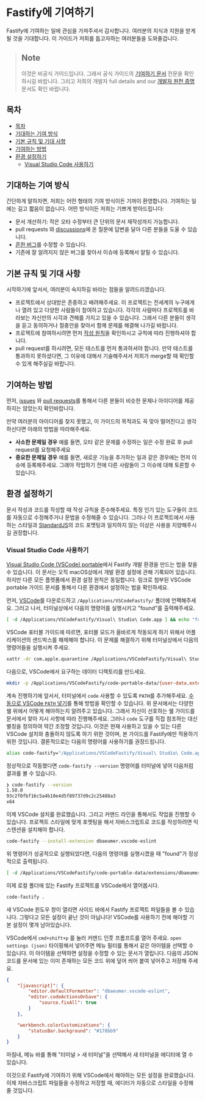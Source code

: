 # Fastify에 기여하기
<a id="contributing"></a>

Fastify에 기여하는 일에 관심을 가져주셔서 감사합니다. 
여러분의 지식과 지원을 받게 될 것을 기대합니다. 
이 가이드가 저희를 돕고자하는 여러분들을 도와줄겁니다.

> ## Note
> 이것은 비공식 가이드입니다.
> 그래서 공식 가이드의 [기여하기 문서](https://github.com/fastify/fastify/blob/main/CONTRIBUTING.md) 전문을 확인하시길 바랍니다.
> 그리고 저희의 개발자 full details and our [개발자 원천 증명](https://en.wikipedia.org/wiki/Developer_Certificate_of_Origin) 문서도 
> 확인 바랍니다.

## 목차
<a id="contributing-toc"></a>

- [목차](#table-of-contents)
- [기대하는 기여 방식](#types-of-contributions-were-looking-for)
- [기본 규칙 및 기대 사항](#ground-rules--expectations)
- [기여하는 방법](#how-to-contribute)
- [환경 설정하기](#setting-up-your-environment)
  - [Visual Studio Code 사용하기](#using-visual-studio-code)

## 기대하는 기여 방식
<a id="contribution-types"></a>

간단하게 말하자면, 저희는 어떤 형태의 기여 방식이든 기꺼이 환영합니다. 
기여하는 일에는 길고 짧음이 없습니다. 어떤 방식이든 저희는 기쁘게 받아드립니다:

* 문서 개선하기: 작은 오타 수정부터 큰 단위의 문서 재작성까지 가능합니다.
* pull requests 와 [discussions](https://github.com/fastify/fastify/discussions)에 온 질문에 답변을 달아 다른 분들을 도울 수 있습니다.
* [흔한 버그](https://github.com/fastify/fastify/issues?q=is%3Aissue+is%3Aopen+label%3Abug)를 수정할 수 있습니다.
* 기존에 잘 알려지지 않은 버그를 찾아서 이슈에 등록해서 알릴 수 있습니다.

## 기본 규칙 및 기대 사항
<a id="contributing-rules"></a>

시작하기에 앞서서, 여러분이 숙지하길 바라는 점들을 알려드리겠습니다.

* 프로젝트에서 상대방은 존중하고 배려해주세요. 
  이 프로젝트는 전세계의 누구에게나 열려 있고 다양한 사람들이 참여하고 있습니다.
  각각의 사람마다 프로젝트를 바라보는 자신만의 시각과 견해를 가지고 있을 수 있습니다. 
  그래서 다른 분들이 생각을 듣고 동의하거나 절충안을 찾아서 함께 문제를 해결해 나가길 바랍니다.
* 프로젝트에 참여하시려면 먼저 [작성 원칙](https://github.com/fastify/fastify/blob/main/CODE_OF_CONDUCT.md)을 확인하시고 규칙에 따라 진행하셔야 합니다.
* pull request를 하시려면, 모든 테스트를 먼저 통과하셔야 합니다.
  만약 테스트를 통과하지 못하셨다면, 그 이유에 대해서 기술해주셔서 저희가 merge할 때 확인할 수 있게 해주실길 바랍니다.

## 기여하는 방법
<a id="contributing-how-to"></a>

먼저, [issues](https://github.com/fastify/fastify/issues) 와 [pull requests](https://github.com/fastify/fastify/pulls)를 통해서 다른 분들이 비슷한 문제나 아이디어를 제공하지는 않았는지 확인바랍니다.

만약 여러분의 아이디어를 찾지 못했고, 이 가이드의 목적과도 꼭 맞아 떨어진다고 생각하신다면 아래의 방법을 따라해주세요.
* **사소한 문제일 경우** 예를 들면, 오타 같은 문제를 수정하는 일은 수정 완료 후 pull request를 요청해주세요
* **중요한 문제일 경우** 예를 들면, 새로운 기능을 추가하는 일과 같은 경우에는 먼저 이슈에 등록해주세요.
  그래야 작업하기 전에 다른 사람들이 그 이슈에 대해 토론할 수 있습니다.

<!--
TODO: add link to a style guide, when we have one, here as in
https://github.com/github/opensource.guide/blob/2868efbf0c14aec821909c19e210c3603a4a7805/CONTRIBUTING.md#style-guide
-->

## 환경 설정하기
<a id="contributing-environment"></a>

문서 작성과 코드를 작성할 때 작성 규칙을 준수해주세요.
특정 인기 있는 도구들이 코드를 자동으로 수정해주거나 문법을 수정해줄 수 있습니다.
그러나 이 프로젝트에서 사용하는 스타일과 [StandardJS](https://standardjs.com)의 코드 포멧팅과 일치하지 않는 이상은 사용을 지양해주시길 권장합니다.

### Visual Studio Code 사용하기
<a id="contributing-vscode"></a>

[Visual Studio Code (VSCode) portable](https://code.visualstudio.com/docs/editor/portable)에서 Fastify 개발 환경을 만드는 법을 찾을 수 있습니다.
이 문서는 오직 macOS상에서 개발 환경 설정에 관해 기록되어 있습니다. 하지만 다른 모든 플렛폼에서 환경 설정 원칙은 동일합니다.
링크로 첨부된 VSCode portable 가이드 문서를 통해서 다른 환경에서 설정하는 법을 확인하세요.

먼저, [VSCode](https://code.visualstudio.com/download)를 다운로드하고 `/Applications/VSCodeFastify/` 폴더에 언팩해주세요.
그러고 나서, 터미널상에서 다음의 명령어를 실행시키고 "found"를 출력해주세요.

```sh
[ -d /Applications/VSCodeFastify/Visual\ Studio\ Code.app ] && echo "found"
```

VSCode 포터블 가이드에 따르면, 포터블 모드가 올바르게 작동되게 하기 위해서 어플리케이션의 샌드박스를 해제해야 합니다.
이 문제를 해결하기 위해 터미널상에서 다음의 명령어들을 실행시켜 주세요.

```sh
xattr -dr com.apple.quarantine /Applications/VSCodeFastify/Visual\ Studio\ Code.app
```

다음으로, VSCode에서 요구하는 데이터 디렉토리를 만드세요.

```sh
mkdir -p /Applications/VSCodeFastify/code-portable-data/{user-data,extensions}
```

계속 진행하기에 앞서서, 터미널에서 `code` 사용할 수 있도록 `PATH`를 추가해주세요.
[수동으로 VSCode `PATH` 넣기](https://code.visualstudio.com/docs/setup/mac#_launching-from-the-command-line)를 통해 방법을 확인할 수 있습니다.
위 문서에서는 다양한 쉘 위에서 어떻게 해야하는지 알려주고 있습니다. 그래서 자신이 선호하는 쉘 가이드를 문서에서 찾아 지시 사항에 따라 진행해주세요.
그러나 `code` 도구를 직접 참조하는 대신 별칭을 정의하여 약간 조정할 것입니다. 이것은 현재 사용하고 있을 수 있는 다른 VSCode 설치와 충돌하지 않도록 하기 위한 것이며, 본 가이드를 Fastify에만 적용하기 위한 것입니다.
결론적으로는 다음의 명령어를 사용하기를 권장드립니다.

```sh
alias code-fastify="/Applications/VSCodeFastify/Visual\ Studio\ Code.app/Contents/Resources/app/bin/code"
```

정상적으로 작동했다면 `code-fastify --version` 명령어를 터미널에 넣어 다음처럼 결과를 볼 수 있습니다.

```sh
❯ code-fastify --version
1.50.0
93c2f0fbf16c5a4b10e4d5f89737d9c2c25488a3
x64
```

이제 VSCode 설치를 완료했습니다. 그리고 커맨드 라인을 통해서도 작업을 진행할 수 있습니다. 
프로젝트 스타일에 맞게 포멧팅을 해서 자바스크립트로 코드를 작성하려면 익스텐션을 설치해야 합니다.

```sh
code-fastify --install-extension dbaeumer.vscode-eslint
```

위 명령어가 성공적으로 실행되었다면, 다음의 명령어를 실행시켰을 때 "found"가 정상적으로 출력됩니다.

```sh
[ -d /Applications/VSCodeFastify/code-portable-data/extensions/dbaeumer.vscode-eslint-* ] && echo "found"
```

이제 로컬 폴더에 있는 Fastify 프로젝트를 VSCode에서 열어봅시다.

```sh
code-fastify .
```

새 VSCode 윈도우 창이 열리면 사이드 바에서 Fastify 프로젝트 파일들을 볼 수 있습니다.
그렇다고 모든 설정이 끝난 것이 아닙니다! 
VSCode를 사용하기 전에 해야할 기본 설정이 몇개 남아있습니다.

VSCode에서 `cmd+shift+p` 를 눌러 커맨드 인풋 프롬프트를 열어 주세요.
`open settings (json)` 타이핑해서 넣어주면 메뉴 필터를 통해서 같은 아이템을 선택할 수 있습니다.
이 아이템을 선택하면 설정을 수정할 수 있는 문서가 열립니다. 
다음의 JSON 코드를 문서에 있는 이미 존재하는 모든 코드 위에 덮어 씌어 붙여 넣어주고 저장해 주세요.

```json
{
    "[javascript]": {
        "editor.defaultFormatter": "dbaeumer.vscode-eslint",
        "editor.codeActionsOnSave": {
            "source.fixAll": true
        }
    },

    "workbench.colorCustomizations": {
        "statusBar.background": "#178bb9"
    }
}
```

마침내, 메뉴 바를 통해 "터미널 > 새 터미널"을 선택해서 새 터미널을 에디터에 열 수 있습니다.

이것으로 Fastify에 기여하기 위해 VSCode에서 해야하는 모든 설정을 완료했습니다.
이제 자바스크립트 파일들을 수정하고 저장할 때, 에디터가 자동으로 스타일을 수정해 줄 것입니다.
